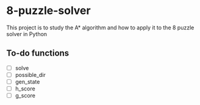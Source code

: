# 8-puzzle-solver
This project is to study the A* algorithm and how to apply it to the 8 puzzle solver in Python

## To-do functions
- [ ] solve
- [ ] possible_dir
- [ ] gen_state
- [ ] h_score
- [ ] g_score
